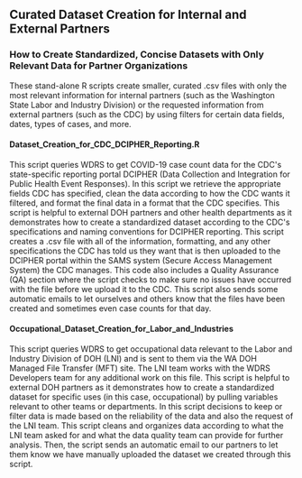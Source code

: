 ## Curated Dataset Creation for Internal and External Partners ##
### How to Create Standardized, Concise Datasets with Only Relevant Data for Partner Organizations ###
These stand-alone R scripts create smaller, curated .csv files with only the most relevant information for internal partners (such as the Washington State Labor and
Industry Division) or the requested information from external partners (such as the CDC) by using filters for certain data fields, dates, types of cases, and more.


#### Dataset_Creation_for_CDC_DCIPHER_Reporting.R
This script queries WDRS to get COVID-19 case count data for the CDC's state-specific reporting portal DCIPHER (Data Collection and Integration for Public Health Event Responses).
In this script we retrieve the appropriate fields CDC has specified, clean the data according to how the CDC wants it filtered, and format the final data in a format that the CDC specifies. 
This script is helpful to external DOH partners and other health departments as it demonstrates how to create a standardized dataset according to the CDC's specifications and naming 
conventions for DCIPHER reporting. This script creates a .csv file with all of the information, formatting, and any other specifications the CDC has told us they want that is then uploaded 
to the DCIPHER portal within the SAMS system (Secure Access Management System) the CDC manages. This code also includes a Quality Assurance (QA) section where the script checks 
to make sure no issues have occurred with the file before we upload it to the CDC.
This script also sends some automatic emails to let ourselves and others know that the files have been created and sometimes even case counts for that day.


#### Occupational_Dataset_Creation_for_Labor_and_Industries 
This script queries WDRS to get occupational data relevant to the Labor and Industry Division of DOH (LNI) and is sent to them via the 
WA DOH Managed File Transfer (MFT) site. The LNI team works with the WDRS Developers team for any additional work on this file. This script is helpful to external 
DOH partners as it demonstrates how to create a standardized dataset for specific uses (in this case, occupational) by pulling variables relevant to other teams or 
departments. 
In this script decisions to keep or filter data is made based on the reliability of the data and also the request of the LNI team. 
This script cleans and organizes data according to what the LNI team asked for and what the data quality team can provide for further analysis. 
Then, the script sends an automatic email to our partners to let them know we have manually uploaded the dataset we created through this script.
